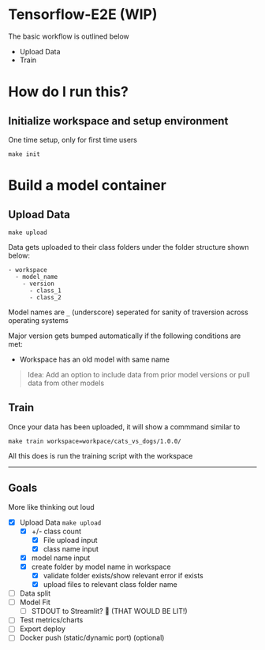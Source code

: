 # Tensorflow-E2E (WIP)

The basic workflow is outlined below
- Upload Data
- Train


# How do I run this?

## Initialize workspace and setup environment 
One time setup, only for first time users
```
make init
```

# Build a model container

## Upload Data
```
make upload
```
Data gets uploaded to their class folders under the folder structure shown below:
```
- workspace
  - model_name
    - version
      - class_1
      - class_2
```

Model names are `_` (underscore) seperated for sanity of traversion across operating systems

Major version gets bumped automatically if the following conditions are met:
- Workspace has an old model with same name

> Idea: Add an option to include data from prior model versions or pull data from other models


## Train
Once your data has been uploaded, it will show a commmand similar to
```
make train workspace=workpace/cats_vs_dogs/1.0.0/
```

All this does is run the training script with the workspace 

--- 
## Goals
More like thinking out loud
- [x] Upload Data `make upload`
  - [x] +/- class count 
    - [x] File upload input
    - [x] class name input
  - [x] model name input
  - [x] create folder by model name in workspace
    - [x] validate folder exists/show relevant error if exists
    - [x] upload files to relevant class folder name
- [ ] Data split
- [ ] Model Fit
  - [ ] STDOUT to Streamlit? 🤔 (THAT WOULD BE LIT!)
- [ ] Test metrics/charts
- [ ] Export deploy
- [ ] Docker push (static/dynamic port) (optional)
